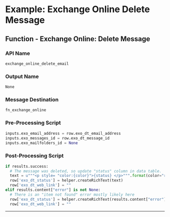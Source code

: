 <!--
    DO NOT MANUALLY EDIT THIS FILE
    THIS FILE IS AUTOMATICALLY GENERATED WITH resilient-sdk codegen
-->

# Example: Exchange Online Delete Message

## Function - Exchange Online: Delete Message

### API Name
`exchange_online_delete_email`

### Output Name
`None`

### Message Destination
`fn_exchange_online`

### Pre-Processing Script
```python
inputs.exo_email_address = row.exo_dt_email_address
inputs.exo_messages_id = row.exo_dt_message_id
inputs.exo_mailfolders_id = None
```

### Post-Processing Script
```python
if results.success:
  # The message was deleted, so update "status" column in data table.
  text = u"""<p style= "color:{color}">{status} </p>""".format(color="red", status="Deleted")
  row['exo_dt_status'] = helper.createRichText(text)
  row['exo_dt_web_link'] = ""
elif results.content["error"] is not None: 
  # There is an "item not found" error mostly likely here
  row['exo_dt_status'] = helper.createRichText(results.content["error"]["code"])
  row['exo_dt_web_link'] = ""
```

---

